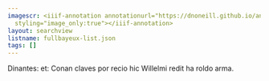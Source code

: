 ```yaml
---
imagescr: <iiif-annotation annotationurl="https://dnoneill.github.io/annotate/annotations/fullbayeux-001.json"
  styling="image_only:true"></iiif-annotation>
layout: searchview
listname: fullbayeux-list.json
tags: []
---
```

Dinantes: et: Conan claves por recio hic Willelmi redit ha roldo arma.